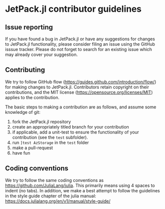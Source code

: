 # JetPack.jl contributor guidelines

## Issue reporting
If you have found a bug in JetPack.jl or have any suggestions for changes to
JetPack.jl functionality, please consider filing an issue using the GitHub
isssue tracker.  Please do not forget to search for an existing issue
which may already cover your suggestion.

## Contributing
We try to follow GitHub flow (https://guides.github.com/introduction/flow/) for
making changes to JetPack.jl.  Contributors retain copyright on their
contributions, and the MIT license (https://opensource.org/licenses/MIT)
applies to the contribution.

The basic steps to making a contribution are as follows, and assume some knowledge of
git:
  1. fork the JetPack.jl repository
  2. create an appropriately titled branch for your contribution
  3. if applicable, add a unit-test to ensure the functionality of your contribution
  (see the `test` subfolder).
  4. run `]test AzStorage` in the `test` folder
  5. make a pull-request
  6. have fun

## Coding conventions
We try to follow the same coding conventions as https://github.com/JuliaLang/julia.
This primarily means using 4 spaces to indent (no tabs).  In addition, we make a
best attempt to follow the guidelines in the style guide chapter of the julia
manual: https://docs.julialang.org/en/v1/manual/style-guide/